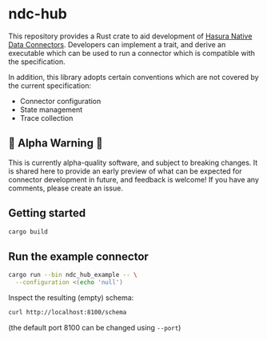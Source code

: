 # ndc-hub

This repository provides a Rust crate to aid development of [Hasura Native Data Connectors](https://hasura.github.io/ndc-spec/). Developers can implement a trait, and derive an executable which can be used to run a connector which is compatible with the specification.

In addition, this library adopts certain conventions which are not covered by the current specification:

- Connector configuration
- State management
- Trace collection

## 🚨 Alpha Warning 🚨

This is currently alpha-quality software, and subject to breaking changes. It is shared here to provide an early preview of what can be expected for connector development in future, and feedback is welcome! If you have any comments, please create an issue.

## Getting started

```sh
cargo build
```

## Run the example connector

```sh
cargo run --bin ndc_hub_example -- \
  --configuration <(echo 'null')
```

Inspect the resulting (empty) schema:

```sh
curl http://localhost:8100/schema
```

(the default port 8100 can be changed using `--port`)
